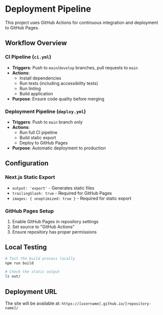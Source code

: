 # Deployment Pipeline

This project uses GitHub Actions for continuous integration and deployment to GitHub Pages.

## Workflow Overview

### CI Pipeline (`ci.yml`)
- **Triggers**: Push to `main`/`develop` branches, pull requests to `main`
- **Actions**: 
  - Install dependencies
  - Run tests (including accessibility tests)
  - Run linting
  - Build application
- **Purpose**: Ensure code quality before merging

### Deployment Pipeline (`deploy.yml`)
- **Triggers**: Push to `main` branch only
- **Actions**:
  - Run full CI pipeline
  - Build static export
  - Deploy to GitHub Pages
- **Purpose**: Automatic deployment to production

## Configuration

### Next.js Static Export
- `output: 'export'` - Generates static files
- `trailingSlash: true` - Required for GitHub Pages
- `images: { unoptimized: true }` - Required for static export

### GitHub Pages Setup
1. Enable GitHub Pages in repository settings
2. Set source to "GitHub Actions"
3. Ensure repository has proper permissions

## Local Testing

```bash
# Test the build process locally
npm run build

# Check the static output
ls out/
```

## Deployment URL
The site will be available at: `https://[username].github.io/[repository-name]/` 